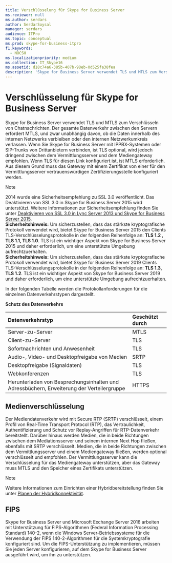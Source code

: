 ```yaml
---
title: Verschlüsselung für Skype for Business Server
ms.reviewer: null
ms.author: serdars
author: SerdarSoysal
manager: serdars
audience: ITPro
ms.topic: conceptual
ms.prod: skype-for-business-itpro
f1.keywords:
  - NOCSH
ms.localizationpriority: medium
ms.collection: IT_Skype16
ms.assetid: d18c74a6-385b-407b-98eb-0d525fa38fea
description: 'Skype for Business Server verwendet TLS und MTLS zum Verschlüsseln von Chatnachrichten. Der gesamte Datenverkehr zwischen den Servern erfordert MTLS, und zwar unabhängig davon, ob die Daten innerhalb des internen Netzwerks verbleiben oder den internen Netzwerkumkreis verlassen. Beim Verbinden von Skype for Business Server mit IPPBX-Systemen oder SIP-Trunks von Drittanbietern ist TLS optional, wird jedoch dringend zwischen dem Vermittlungsserver und dem Mediengateway empfohlen. Wenn TLS für diesen Link konfiguriert ist, ist MTLS erforderlich. Aus diesem Grund muss das Gateway mit einem Zertifikat von einer für den Vermittlungsserver vertrauenswürdigen Zertifizierungsstelle konfiguriert werden.'
---
```


# <a name="encryption-for-skype-for-business-server"></a>Verschlüsselung für Skype for Business Server
 
Skype for Business Server verwendet TLS und MTLS zum Verschlüsseln von Chatnachrichten. Der gesamte Datenverkehr zwischen den Servern erfordert MTLS, und zwar unabhängig davon, ob die Daten innerhalb des internen Netzwerks verbleiben oder den internen Netzwerkumkreis verlassen. Wenn Sie Skype for Business Server mit IPPBX-Systemen oder SIP-Trunks von Drittanbietern verbinden, ist TLS optional, wird jedoch dringend zwischen dem Vermittlungsserver und dem Mediengateway empfohlen. Wenn TLS für diesen Link konfiguriert ist, ist MTLS erforderlich. Aus diesem Grund muss das Gateway mit einem Zertifikat von einer für den Vermittlungsserver vertrauenswürdigen Zertifizierungsstelle konfiguriert werden.
  
> [!NOTE]
> 2014 wurde eine Sicherheitsempfehlung zu SSL 3.0 veröffentlicht. Das Deaktivieren von SSL 3.0 in Skype for Business Server 2015 wird unterstützt. Weitere Informationen zur Sicherheitsempfehlung finden Sie unter [Deaktivieren von SSL 3.0 in Lync Server 2013 und Skype for Business Server 2015](/archive/blogs/uclobby/disabling-ssl-3-0-in-lync-server-2013).<br/>
**Sicherheitshinweis:** Um sicherzustellen, dass das stärkste kryptografische Protokoll verwendet wird, bietet Skype for Business Server 2015 den Clients TLS-Verschlüsselungsprotokolle in der folgenden Reihenfolge an: **TLS 1.2 , TLS 1.1, TLS 1.0**. TLS ist ein wichtiger Aspekt von Skype for Business Server 2015 und daher erforderlich, um eine unterstützte Umgebung aufrechtzuerhalten.<br/>
**Sicherheitshinweis:** Um sicherzustellen, dass das stärkste kryptografische Protokoll verwendet wird, bietet Skype for Business Server 2019 Clients TLS-Verschlüsselungsprotokolle in der folgenden Reihenfolge an: **TLS 1.3, TLS 1.2**. TLS ist ein wichtiger Aspekt von Skype for Business Server 2019 und daher erforderlich, um eine unterstützte Umgebung aufrechtzuerhalten. 
  
In der folgenden Tabelle werden die Protokollanforderungen für die einzelnen Datenverkehrstypen dargestellt. 
  
**Schutz des Datenverkehrs**

|**Datenverkehrstyp**|**Geschützt durch**|
|:-----|:-----|
|Server-zu-Server  <br/> |MTLS  <br/> |
|Client-zu-Server  <br/> |TLS  <br/> |
|Sofortnachrichten und Anwesenheit  <br/> |TLS  <br/> |
|Audio-, Video- und Desktopfreigabe von Medien  <br/> |SRTP  <br/> |
|Desktopfreigabe (Signaldaten)  <br/> |TLS  <br/> |
|Webkonferenzen  <br/> |TLS  <br/> |
|Herunterladen von Besprechungsinhalten und Adressbüchern, Erweiterung der Verteilergruppe  <br/> |HTTPS  <br/> |
   
## <a name="media-encryption"></a>Medienverschlüsselung

Der Mediendatenverkehr wird mit Secure RTP (SRTP) verschlüsselt, einem Profil von Real-Time Transport Protocol (RTP), das Vertraulichkeit, Authentifizierung und Schutz vor Replay-Angriffen für RTP-Datenverkehr bereitstellt. Darüber hinaus werden Medien, die in beide Richtungen zwischen dem Mediationsserver und seinem internen Next Hop fließen, ebenfalls mit SRTP verschlüsselt. Medien, die in beide Richtungen zwischen dem Vermittlungsserver und einem Mediengateway fließen, werden optional verschlüsselt und empfohlen. Der Vermittlungsserver kann die Verschlüsselung für das Mediengateway unterstützen, aber das Gateway muss MTLS und den Speicher eines Zertifikats unterstützen.
  
> [!NOTE]
> Weitere Informationen zum Einrichten einer Hybridbereitstellung finden Sie unter [Planen der Hybridkonnektivität](../../../SfbHybrid/hybrid/plan-hybrid-connectivity.md?toc=/SkypeForBusiness/sfbhybridtoc/toc.json).
  
## <a name="fips"></a>FIPS

Skype for Business Server und Microsoft Exchange Server 2016 arbeiten mit Unterstützung für FIPS-Algorithmen (Federal Information Processing Standard) 140-2, wenn die Windows Server-Betriebssysteme für die Verwendung der FIPS 140-2-Algorithmen für die Systemkryptografie konfiguriert sind. Um die FIPS-Unterstützung zu implementieren, müssen Sie jeden Server konfigurieren, auf dem Skype for Business Server ausgeführt wird, um ihn zu unterstützen.
